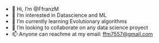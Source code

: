 - 👋 Hi, I’m @FfranzM
- 👀 I’m interested in Datascience and ML
- 🌱 I’m currently learning Evolutionary algorithms
- 💞️ I’m looking to collaborate on any data science proyect
- 📫 Anyone can reachme at my email: ffm7557@gmail.com

<!---
FfranzM/FfranzM is a ✨ special ✨ repository because its `README.md` (this file) appears on your GitHub profile.
You can click the Preview link to take a look at your changes.
--->
